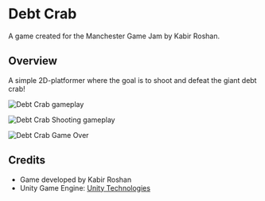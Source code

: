 # Debt Crab
A game created for the Manchester Game Jam by Kabir Roshan.

## Overview
A simple 2D-platformer where the goal is to shoot and defeat the giant debt crab!

![Debt Crab gameplay](https://my-aws-kr-assets.s3.eu-north-1.amazonaws.com/CaptureCrab.PNG)

![Debt Crab Shooting gameplay](https://my-aws-kr-assets.s3.eu-north-1.amazonaws.com/CaptureCrab2.PNG)

![Debt Crab Game Over](https://my-aws-kr-assets.s3.eu-north-1.amazonaws.com/CaptureCrab3.PNG)

## Credits
- Game developed by Kabir Roshan
- Unity Game Engine: [Unity Technologies](https://unity.com/)
